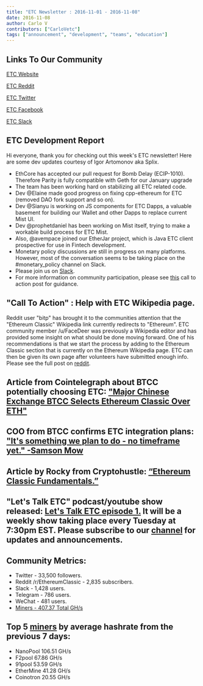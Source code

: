 ```yaml
---
title: "ETC Newsletter : 2016-11-01 - 2016-11-08"
date: 2016-11-08
author: Carlo V
contributors: ["CarloVetc"]
tags: ["announcement", "development", "teams", "education"]
---
```


## Links To Our Community

[ETC Website](https://ethereumclassic.github.io/)

[ETC Reddit](https://www.reddit.com/r/EthereumClassic/)

[ETC Twitter](http://twitter.com/eth_classic)

[ETC Facebook](https://www.facebook.com/)

[ETC Slack](https://ethereumclassic.herokuapp.com/)

## ETC Development Report

Hi everyone, thank you for checking out this week's ETC newsletter! Here are some dev updates courtesy of Igor Artomonov aka Splix.

* EthCore has accepted our pull request for Bomb Delay (ECIP-1010). Therefore Parity is fully compatible with Geth for our January upgrade
* The team has been working hard on stabilizing all ETC related code.
* Dev @Elaine made good progress on fixing cpp-ethereum for ETC (removed DAO fork support and so on).
* Dev @Sianyu is working on JS components for ETC Dapps, a valuable basement for building our Wallet and other Dapps to replace current Mist UI.
* Dev @prophetdaniel has been working on Mist itself, trying to make a workable build process for ETC Mist.
* Also, @avempace joined our EtherJar project, which is Java ETC client prospective for use in Fintech development.
* Monetary policy discussions are still in progress on many platforms. However, most of the conversation seems to be taking place on the #monetary_policy channel on Slack.
* Please join us on [Slack](https://ethereumclassic.herokuapp.com/).
* For more information on community participation, please see [this](https://www.reddit.com/r/EthereumClassic/comments/4u4o61/call_for_action_what_can_i_do_to_help_ethereum/) call to action post for guidance.

## "Call To Action" : Help with ETC Wikipedia page.

Reddit user "bitp" has brought it to the communities attention that the "Ethereum Classic" Wikipedia link currently redirects to "Ethereum". ETC community member /u/FaceDeer was previously a Wikipedia editor and has provided some insight on what should be done moving forward. One of his recommendations is that we start the process by adding to the Ethereum Classic section that is currently on the Ethereum Wikipedia page. ETC can then be given its own page after volunteers have submitted enough info. Please see the full post on [reddit](https://www.reddit.com/r/EthereumClassic/comments/5bsj3c/ethereum_classic_redirects_to_ethereum_on/).

## Article from Cointelegraph about BTCC potentially choosing ETC: ["Major Chinese Exchange BTCC Selects Ethereum Classic Over ETH"](https://cointelegraph.com/news/major-chinese-exchange-btcc-selects-ethereum-classic-over-eth)

## COO from BTCC confirms ETC integration plans: ["It's something we plan to do - no timeframe yet." -Samson Mow​](https://twitter.com/Excellion/status/794953573264015360)

## Article by Rocky from Cryptohustle: [“Ethereum Classic Fundamentals.”](http://cryptohustle.com/Ethereum-Classic-Fundamentals)

## "Let's Talk ETC" podcast/youtube show released: [Let's Talk ETC episode 1.](https://www.youtube.com/watch?v=J35gvnA-L2c) It will be a weekly show taking place every Tuesday at 7:30pm EST. Please subscribe to our [channel](https://www.youtube.com/user/chrisseberino) for updates and announcements.

## Community Metrics:

* Twitter - 33,500 followers.
* Reddit /r/EthereumClassic - 2,835 subscribers.
* Slack - 1,428 users.
* Telegram - 786 users.
* WeChat - 481 users.
* [Miners - 407.37 Total GH/s](https://gastracker.io/stats/miners)

## Top 5 [miners](https://gastracker.io/stats/miners) by average hashrate from the previous 7 days:

* NanoPool 106.51 GH/s
* F2pool 67.86 GH/s
* 91pool 53.59 GH/s
* EtherMine 41.28 GH/s
* Coinotron 20.55 GH/s
